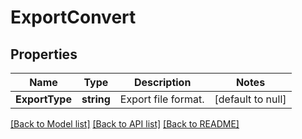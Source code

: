 # ExportConvert

## Properties
Name | Type | Description | Notes
------------ | ------------- | ------------- | -------------
**ExportType** | **string** | Export file format. | [default to null]

[[Back to Model list]](../README.md#documentation-for-models) [[Back to API list]](../README.md#documentation-for-api-endpoints) [[Back to README]](../README.md)



